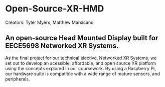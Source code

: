 # Open-Source-XR-HMD
Creators: Tyler Myers, Matthew Marsicano

## An open-source Head Mounted Display built for EECE5698 Networked XR Systems. 

As the final project for our technical elective, Networked XR Systems, we set out to develop an acessible, affordable, and open source XR platform using the concepts explored in our coursework. By using a Raspberry Pi, our hardware suite is compatible with a wide range of mature sensors, and peripherals.

